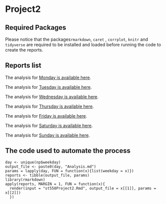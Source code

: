 # Project2

## Required Packages

Please notice that the packages`rmarkdown`, `caret` , `corrplot`, `knitr` and `tidyverse` are required to be installed and loaded before running the code to create the reports. 

## Reports list

The analysis for [Monday is available here](mondayAnalysis.md).

The analysis for [Tuesday is available here](tuesdayAnalysis.md).

The analysis for [Wednesday is available here](wednesdayAnalysis.md).

The analysis for [Thursday is available here](thursdayAnalysis.md).

The analysis for [Friday is available here](fridayAnalysis.md).

The analysis for [Saturday is available here](saturdayAnalysis.md).

The analysis for [Sunday is available here](sundayAnalysis.md).

## The code used to automate the process

```{r, include=TRUE, eval=FALSE, echo=FALSE}
day <- unique(np$weekday)
output_file <- paste0(day, "Analysis.md")
params = lapply(day, FUN = function(x){list(weekday = x)})
reports <- tibble(output_file, params)
library(rmarkdown)
apply(reports, MARGIN = 1, FUN = function(x){
  render(input = "st558Project2.Rmd", output_file = x[[1]], params = x[[2]])
  })
```
